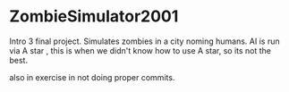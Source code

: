 ZombieSimulator2001
===================

Intro 3 final project. Simulates zombies in a city noming humans. AI is run via A star , this is when we didn't know how to use A star, so its not the best. 


also in exercise in not doing proper commits. 


